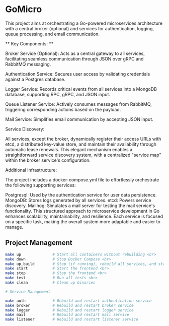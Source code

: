 # GoMicro
This project aims at orchestrating a Go-powered microservices architecture with a central broker (optional) and services for authentication, logging, queue processing, and email communication.


** Key Components: **

Broker Service (Optional): Acts as a central gateway to all services, facilitating seamless communication through JSON over gRPC and RabbitMQ messaging.

Authentication Service: Secures user access by validating credentials against a Postgres database.

Logger Service: Records critical events from all services into a MongoDB database, supporting RPC, gRPC, and JSON input.

Queue Listener Service: Actively consumes messages from RabbitMQ, triggering corresponding actions based on the payload.

Mail Service: Simplifies email communication by accepting JSON input.

Service Discovery:

All services, except the broker, dynamically register their access URLs with etcd, a distributed key-value store, and maintain their availability through automatic lease renewals. This elegant mechanism enables a straightforward service discovery system, with a centralized "service map" within the broker service's configuration.

Additional Infrastructure:

The project includes a docker-compose.yml file to effortlessly orchestrate the following supporting services:

Postgresql: Used by the authentication service for user data persistence.
MongoDB: Stores logs generated by all services.
etcd: Powers service discovery.
Mailhog: Simulates a mail server for testing the mail service's functionality.
This structured approach to microservice development in Go enhances scalability, maintainability, and resilience. Each service is focused on a specific task, making the overall system more adaptable and easier to manage.


## Project Management

```bash
make up              # Start all containers without rebuilding <br>
make down            # Stop Docker Compose <br>
make up_build        # Stop (if running), rebuild all services, and start Docker Compose <br>
make start           # Start the frontend <br>
make stop            # Stop the frontend <br>
make test            # Run all tests <br>
make clean           # Clean up binaries

# Service Management

make auth            # Rebuild and restart authentication service
make broker          # Rebuild and restart broker service
make logger          # Rebuild and restart logger service
make mail            # Rebuild and restart mail service
make listener        # Rebuild and restart listener service

